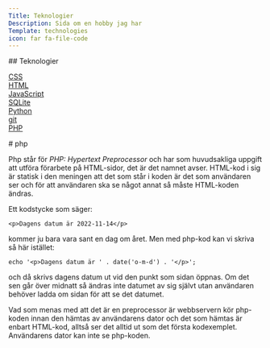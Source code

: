 ```yaml
---
Title: Teknologier
Description: Sida om en hobby jag har
Template: technologies
icon: far fa-file-code
---
```


<div class="sidebar left" markdown="1">
## Teknologier

[CSS](css)  
[HTML](html)  
[JavaScript](javascript)  
[SQLite](sqlite)  
[Python](python)  
[git](git)  
[PHP](php)  
</div>

<div class="content-small" markdown="1">
# php

Php står för *PHP: Hypertext Preprocessor* och har som huvudsakliga uppgift att utföra förarbete på HTML-sidor, det är det namnet avser. HTML-kod i sig är statisk i den meningen att det som står i koden är det som användaren ser och för att användaren ska se något annat så måste HTML-koden ändras.

Ett kodstycke som säger:

    <p>Dagens datum är 2022-11-14</p>

kommer ju bara vara sant en dag om året. Men med php-kod kan vi skriva så här istället:

    echo '<p>Dagens datum är ' . date('o-m-d') . '</p>';

och då skrivs dagens datum ut vid den punkt som sidan öppnas. Om det sen går över midnatt så ändras inte datumet av sig självt utan användaren behöver ladda om sidan för att se det datumet.

Vad som menas med att det är en preprocessor är webbservern kör php-koden innan den hämtas av användarens dator och det som hämtas är enbart HTML-kod, alltså ser det alltid ut som det första kodexemplet. Användarens dator kan inte se php-koden.
</div>
